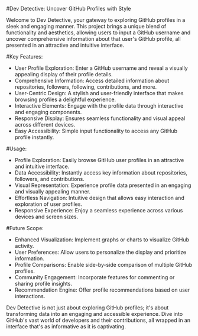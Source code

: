 #Dev Detective: Uncover GitHub Profiles with Style

Welcome to Dev Detective, your gateway to exploring GitHub profiles in a sleek and engaging manner. This project brings a unique blend of functionality and aesthetics, allowing users to input a GitHub username and uncover comprehensive information about that user's GitHub profile, all presented in an attractive and intuitive interface.

#Key Features:

- User Profile Exploration: Enter a GitHub username and reveal a visually appealing display of their profile details.
- Comprehensive Information: Access detailed information about repositories, followers, following, contributions, and more.
- User-Centric Design: A stylish and user-friendly interface that makes browsing profiles a delightful experience.
- Interactive Elements: Engage with the profile data through interactive and engaging components.
- Responsive Display: Ensures seamless functionality and visual appeal across different devices.
- Easy Accessibility: Simple input functionality to access any GitHub profile instantly.
  
#Usage:

- Profile Exploration: Easily browse GitHub user profiles in an attractive and intuitive interface.
- Data Accessibility: Instantly access key information about repositories, followers, and contributions.
- Visual Representation: Experience profile data presented in an engaging and visually appealing manner.
- Effortless Navigation: Intuitive design that allows easy interaction and exploration of user profiles.
- Responsive Experience: Enjoy a seamless experience across various devices and screen sizes.
  
#Future Scope:

- Enhanced Visualization: Implement graphs or charts to visualize GitHub activity.
- User Preferences: Allow users to personalize the display and prioritize information.
- Profile Comparisons: Enable side-by-side comparison of multiple GitHub profiles.
- Community Engagement: Incorporate features for commenting or sharing profile insights.
- Recommendation Engine: Offer profile recommendations based on user interactions.
  
Dev Detective is not just about exploring GitHub profiles; it's about transforming data into an engaging and accessible experience. Dive into GitHub's vast world of developers and their contributions, all wrapped in an interface that's as informative as it is captivating.
